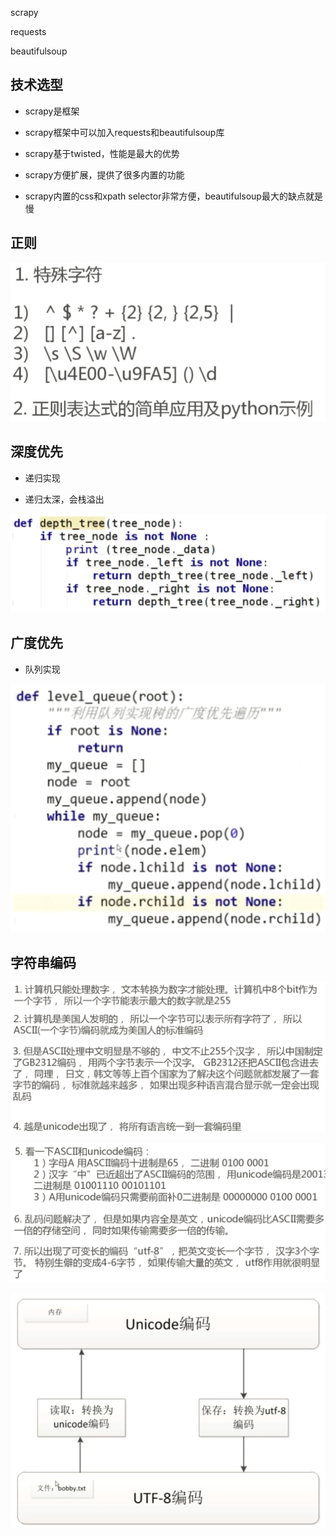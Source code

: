 scrapy

requests

beautifulsoup


## 技术选型

- scrapy是框架

- scrapy框架中可以加入requests和beautifulsoup库

- scrapy基于twisted，性能是最大的优势

- scrapy方便扩展，提供了很多内置的功能

- scrapy内置的css和xpath selector非常方便，beautifulsoup最大的缺点就是慢



## 正则

![](/assets/360截图17290430372218.png)



## 深度优先

- 递归实现

- 递归太深，会栈溢出

![](/assets/360截图17571120446868.png)




## 广度优先

- 队列实现

![](/assets/360截图186411307011392.png)



## 字符串编码

![](/assets/360截图16270829516461.png)

![](/assets/360截图1648022981111121.png)

![](/assets/360截图1878042170114108.png)

























